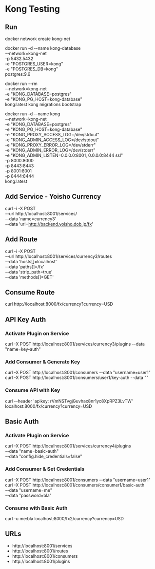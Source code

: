 # Kong Testing

## Run

docker network create kong-net

docker run -d --name kong-database \
   --network=kong-net \
   -p 5432:5432 \
   -e "POSTGRES_USER=kong" \
   -e "POSTGRES_DB=kong" \
   postgres:9.6

docker run --rm \
   --network=kong-net \
   -e "KONG_DATABASE=postgres" \
   -e "KONG_PG_HOST=kong-database" \
   kong:latest kong migrations bootstrap


docker run -d --name kong \
  --network=kong-net \
  -e "KONG_DATABASE=postgres" \
  -e "KONG_PG_HOST=kong-database" \
  -e "KONG_PROXY_ACCESS_LOG=/dev/stdout" \
  -e "KONG_ADMIN_ACCESS_LOG=/dev/stdout" \
  -e "KONG_PROXY_ERROR_LOG=/dev/stderr" \
  -e "KONG_ADMIN_ERROR_LOG=/dev/stderr" \
  -e "KONG_ADMIN_LISTEN=0.0.0.0:8001, 0.0.0.0:8444 ssl" \
  -p 8000:8000 \
  -p 8443:8443 \
  -p 8001:8001 \
  -p 8444:8444 \
  kong:latest
  
## Add Service - Yoisho Currency
 
 curl -i -X POST \
  --url http://localhost:8001/services/ \
  --data 'name=currency3' \
  --data 'url=http://backend.yoisho.dob.jp/fx'
  
## Add Route

curl -i -X POST \
--url http://localhost:8001/services/currency3/routes \
--data 'hosts[]=localhost' \
--data 'paths[]=/fx' \
--data 'strip_path=true' \
--data 'methods[]=GET'

## Consume Route

curl http://localhost:8000/fx/currency?currency=USD

## API Key Auth

### Activate Plugin on Service
curl -X POST http://localhost:8001/services/currency3/plugins --data "name=key-auth"

### Add Consumer & Generate Key

curl -X POST http://localhost:8001/consumers --data "username=user1"   
curl -X POST http://localhost:8001/consumers/user1/key-auth --data ""

### Consume API with Key

curl --header 'apikey: rVmNSTvgjGuvhax8nr1yc8XpRPZ3LvTW' localhost:8000/fx/currency?currency=USD

## Basic Auth

### Activate Plugin on Service

curl -X POST http://localhost:8001/services/currency4/plugins \
  --data "name=basic-auth"  \
  --data "config.hide_credentials=false"
  
### Add Consumer & Set Credentials

curl -X POST http://localhost:8001/consumers --data "username=user1"   
curl -X POST http://localhost:8001/consumers/consumer1/basic-auth \
    --data "username=me" \
    --data "password=bla"
    
### Consume with Basic Auth

curl -u me:bla localhost:8000/fx2/currency?currency=USD

## URLs

* http://localhost:8001/services
* http://localhost:8001/routes
* http://localhost:8001/consumers
* http://localhost:8001/plugins


